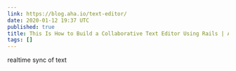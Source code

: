 ```yaml
---
link: https://blog.aha.io/text-editor/
date: 2020-01-12 19:37 UTC
published: true
title: This Is How to Build a Collaborative Text Editor Using Rails | Aha! Blog
tags: []
---
```


realtime sync of text
